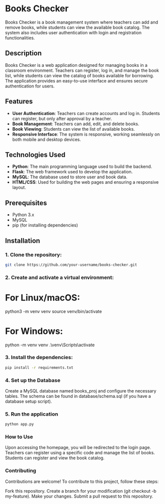 # Books Checker

Books Checker is a book management system where teachers can add and remove books, while students can view the available book catalog. The system also includes user authentication with login and registration functionalities.

## Description

Books Checker is a web application designed for managing books in a classroom environment. Teachers can register, log in, and manage the book list, while students can view the catalog of books available for borrowing. The application provides an easy-to-use interface and ensures secure authentication for users.

## Features

- **User Authentication**: Teachers can create accounts and log in. Students can register, but only after approval by a teacher.
- **Book Management**: Teachers can add, edit, and delete books.
- **Book Viewing**: Students can view the list of available books.
- **Responsive Interface**: The system is responsive, working seamlessly on both mobile and desktop devices.

## Technologies Used

- **Python**: The main programming language used to build the backend.
- **Flask**: The web framework used to develop the application.
- **MySQL**: The database used to store user and book data.
- **HTML/CSS**: Used for building the web pages and ensuring a responsive layout.

## Prerequisites

- Python 3.x
- MySQL
- pip (for installing dependencies)

## Installation

### 1. Clone the repository:

```bash
git clone https://github.com/your-username/books-checker.git
```

### 2. Create and activate a virtual environment:
# For Linux/macOS:
python3 -m venv venv
source venv/bin/activate

# For Windows:
python -m venv venv
.\venv\Scripts\activate

### 3. Install the dependencies:
```bash
pip install -r requirements.txt
```
### 4. Set up the Database
Create a MySQL database named books_proj and configure the necessary tables. The schema can be found in database/schema.sql (if you have a database setup script).

### 5. Run the application

```bash
python app.py
```

### How to Use
Upon accessing the homepage, you will be redirected to the login page.
Teachers can register using a specific code and manage the list of books.
Students can register and view the book catalog.

### Contributing
Contributions are welcome! To contribute to this project, follow these steps:

Fork this repository.
Create a branch for your modification (git checkout -b my-feature).
Make your changes.
Submit a pull request to this repository.

